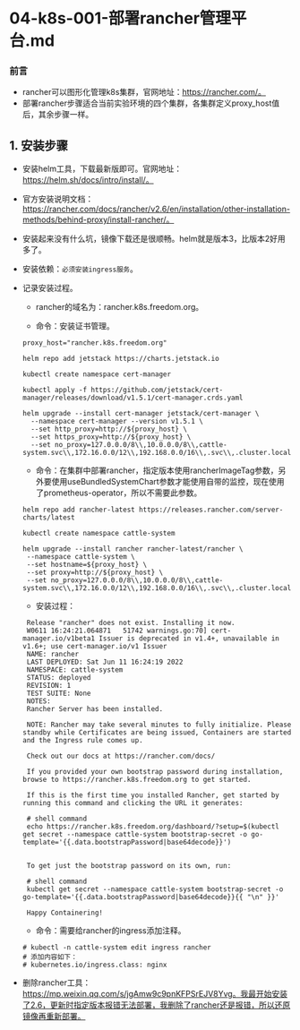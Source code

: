 # 04-k8s-001-部署rancher管理平台.md

### 前言
- rancher可以图形化管理k8s集群，官网地址：https://rancher.com/。
- 部署rancher步骤适合当前实验环境的四个集群，各集群定义proxy_host值后，其余步骤一样。

## 1. 安装步骤
- 安装helm工具，下载最新版即可。官网地址：https://helm.sh/docs/intro/install/。

- 官方安装说明文档：https://rancher.com/docs/rancher/v2.6/en/installation/other-installation-methods/behind-proxy/install-rancher/。

- 安装起来没有什么坑，镜像下载还是很顺畅。helm就是版本3，比版本2好用多了。

- 安装依赖：`必须安装ingress服务`。
    
- 记录安装过程。

    - rancher的域名为：rancher.k8s.freedom.org。

    - 命令：安装证书管理。
    ```
    proxy_host="rancher.k8s.freedom.org"

    helm repo add jetstack https://charts.jetstack.io
    
    kubectl create namespace cert-manager
    
    kubectl apply -f https://github.com/jetstack/cert-manager/releases/download/v1.5.1/cert-manager.crds.yaml
     
    helm upgrade --install cert-manager jetstack/cert-manager \
      --namespace cert-manager --version v1.5.1 \
      --set http_proxy=http://${proxy_host} \
      --set https_proxy=http://${proxy_host} \
      --set no_proxy=127.0.0.0/8\\,10.0.0.0/8\\,cattle-system.svc\\,172.16.0.0/12\\,192.168.0.0/16\\,.svc\\,.cluster.local
    ```
   
   - 命令：在集群中部署rancher，指定版本使用rancherImageTag参数，另外要使用useBundledSystemChart参数才能使用自带的监控，现在使用了prometheus-operator，所以不需要此参数。
   ```
   helm repo add rancher-latest https://releases.rancher.com/server-charts/latest
   
   kubectl create namespace cattle-system
   
   helm upgrade --install rancher rancher-latest/rancher \
    --namespace cattle-system \
    --set hostname=${proxy_host} \
    --set proxy=http://${proxy_host} \
    --set no_proxy=127.0.0.0/8\\,10.0.0.0/8\\,cattle-system.svc\\,172.16.0.0/12\\,192.168.0.0/16\\,.svc\\,.cluster.local
   ```
   
   - 安装过程：
   ```
    Release "rancher" does not exist. Installing it now.
    W0611 16:24:21.064871   51742 warnings.go:70] cert-manager.io/v1beta1 Issuer is deprecated in v1.4+, unavailable in v1.6+; use cert-manager.io/v1 Issuer
    NAME: rancher
    LAST DEPLOYED: Sat Jun 11 16:24:19 2022
    NAMESPACE: cattle-system
    STATUS: deployed
    REVISION: 1
    TEST SUITE: None
    NOTES:
    Rancher Server has been installed.
    
    NOTE: Rancher may take several minutes to fully initialize. Please standby while Certificates are being issued, Containers are started and the Ingress rule comes up.
    
    Check out our docs at https://rancher.com/docs/
    
    If you provided your own bootstrap password during installation, browse to https://rancher.k8s.freedom.org to get started.
    
    If this is the first time you installed Rancher, get started by running this command and clicking the URL it generates:
    
    # shell command
    echo https://rancher.k8s.freedom.org/dashboard/?setup=$(kubectl get secret --namespace cattle-system bootstrap-secret -o go-template='{{.data.bootstrapPassword|base64decode}}')

    
    To get just the bootstrap password on its own, run:
    
    # shell command
    kubectl get secret --namespace cattle-system bootstrap-secret -o go-template='{{.data.bootstrapPassword|base64decode}}{{ "\n" }}'

    Happy Containering!
    ```
   
   - 命令：需要给rancher的ingress添加注释。
   ```
   # kubectl -n cattle-system edit ingress rancher
   # 添加内容如下：
   # kubernetes.io/ingress.class: nginx
   ```

- 删除rancher工具：https://mp.weixin.qq.com/s/jgAmw9c9pnKFPSrEJV8Yvg。我最开始安装了2.6，更新时指定版本报错无法部署，我删除了rancher还是报错，所以还原镜像再重新部署。
